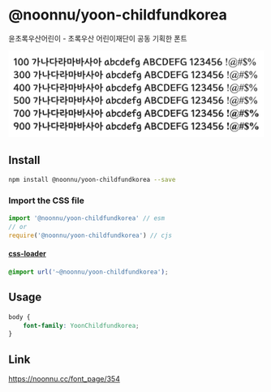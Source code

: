 # @noonnu/yoon-childfundkorea

윤초록우산어린이 - 초록우산 어린이재단이 공동 기획한 폰트

![example](./example.png)

## Install

```bash
npm install @noonnu/yoon-childfundkorea --save
```

### Import the CSS file

```js
import '@noonnu/yoon-childfundkorea' // esm
// or
require('@noonnu/yoon-childfundkorea') // cjs
```

#### [css-loader](https://github.com/webpack-contrib/css-loader)

```css
@import url('~@noonnu/yoon-childfundkorea');
```

## Usage

```css
body {
    font-family: YoonChildfundkorea;
}
```

## Link

https://noonnu.cc/font_page/354
